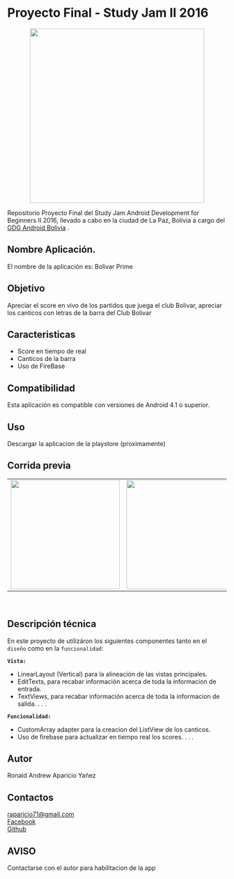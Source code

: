 Proyecto Final - Study Jam II 2016
===
<div align="center">
    <center>
        <img src="http://developerstudyjams.com/images/masthead.png" width="400px"/>
    </center>
</div>

Repositorio Proyecto Final del Study Jam Android Development for Beginners II 2016, llevado a cabo en la ciudad de La Paz, Bolivia a cargo del <a target="_blank" href="http://www.gdg.androidbolivia.com">GDG Android Bolivia</a> .

Nombre Aplicación.
---
El nombre de la aplicación es: Bolivar Prime

Objetivo
---
Apreciar el score en vivo de los partidos que juega el club Bolivar, apreciar los canticos con letras de la barra del Club Bolivar

Caracteristicas
---
* Score en tiempo de real
* Canticos de la barra
* Uso de FireBase


Compatibilidad
---
Esta aplicación es compatible con versiones de Android 4.1 o superior.

Uso
---------
Descargar la aplicacion de la playstore (proximamente)


Corrida previa
---
<div align="center">
    <center>
        <table border="0">
            <tr>
                <td><img src="https://github.com/PrimeAndrew/Proyecto-Final---StudyJam-II-2106/blob/master/img/g1.gif" width="250"></td>
                <td><img src="https://github.com/PrimeAndrew/Proyecto-Final---StudyJam-II-2106/blob/master/img/g2.gif" width="250"></td>
                <td><img src="https://github.com/PrimeAndrew/Proyecto-Final---StudyJam-II-2106/blob/master/img/g3.gif" width="250"></td>
            </tr>
        </table>
    </center>
</div>
<br>

Descripción técnica
---
En este proyecto de utilizáron los siguientes componentes tanto en el `diseño` como en la `funcionalidad`:

**`Vista:`**
* LinearLayout (Vertical) para la alineación de las vistas principales.
* EditTexts, para recabar información acerca de toda la informacion de entrada.
* TextViews, para recabar información acerca de toda la informacion de salida.
.
.
.

**`Funcionalidad:`**
* CustomArray adapter para la creacion del ListView de los canticos.
* Uso de firebase para actualizar en tiempo real los scores.
.
.
.

Autor
---
Ronald Andrew Aparicio Yañez

Contactos
---
raparicio71@gmail.com<br>
[Facebook](https://www.facebook.com/ronald.elim.9) <br>
[Github](https://github.com/PrimeAndrew)<br>

AVISO
---
Contactarse con el autor para habilitacion de la app